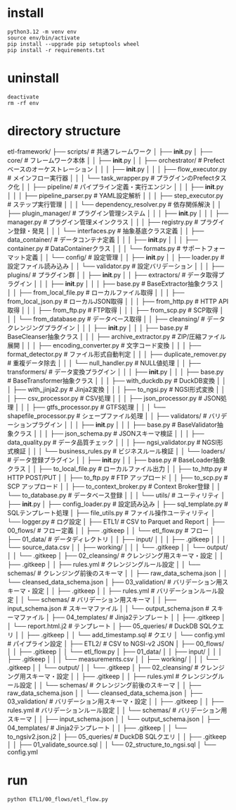 # install
```
python3.12 -m venv env
source env/bin/activate
pip install --upgrade pip setuptools wheel
pip install -r requirements.txt
```

# uninstall
```
deactivate
rm -rf env
```

# directory structure
etl-framework/
├── scripts/                        # 共通フレームワーク
│   ├── __init__.py
│   ├── core/                       # フレームワーク本体
│   │   ├── __init__.py
│   │   ├── orchestrator/           # Prefectベースのオーケストレーション
│   │   │   ├── __init__.py
│   │   │   ├── flow_executor.py    # メインフロー実行器
│   │   │   └── task_wrapper.py     # プラグインのPrefectタスク化
│   │   ├── pipeline/               # パイプライン定義・実行エンジン
│   │   │   ├── __init__.py
│   │   │   ├── pipeline_parser.py  # YAML設定解析
│   │   │   ├── step_executor.py    # ステップ実行管理
│   │   │   └── dependency_resolver.py # 依存関係解決
│   │   ├── plugin_manager/         # プラグイン管理システム
│   │   │   ├── __init__.py
│   │   │   ├── manager.py          # プラグイン管理メインクラス
│   │   │   ├── registry.py         # プラグイン登録・発見
│   │   │   └── interfaces.py       # 抽象基底クラス定義
│   │   ├── data_container/         # データコンテナ定義
│   │   │   ├── __init__.py
│   │   │   ├── container.py        # DataContainerクラス
│   │   │   └── formats.py          # サポートフォーマット定義
│   │   └── config/                 # 設定管理
│   │       ├── __init__.py
│   │       ├── loader.py           # 設定ファイル読み込み
│   │       └── validator.py        # 設定バリデーション
│   │
│   ├── plugins/                    # プラグイン群
│   │   ├── __init__.py
│   │   ├── extractors/             # データ取得プラグイン
│   │   │   ├── __init__.py
│   │   │   ├── base.py             # BaseExtractor抽象クラス
│   │   │   ├── from_local_file.py  # ローカルファイル取得
│   │   │   ├── from_local_json.py  # ローカルJSON取得
│   │   │   ├── from_http.py        # HTTP API取得
│   │   │   ├── from_ftp.py         # FTP取得
│   │   │   ├── from_scp.py         # SCP取得
│   │   │   └── from_database.py    # データベース取得
│   │   ├── cleansing/              # データクレンジングプラグイン
│   │   │   ├── __init__.py
│   │   │   ├── base.py             # BaseCleanser抽象クラス
│   │   │   ├── archive_extractor.py # ZIP/圧縮ファイル展開
│   │   │   ├── encoding_converter.py # 文字コード変換
│   │   │   ├── format_detector.py  # ファイル形式自動判定
│   │   │   ├── duplicate_remover.py # 重複データ除去
│   │   │   └── null_handler.py     # NULL値処理
│   │   ├── transformers/           # データ変換プラグイン
│   │   │   ├── __init__.py
│   │   │   ├── base.py             # BaseTransformer抽象クラス
│   │   │   ├── with_duckdb.py      # DuckDB変換
│   │   │   ├── with_jinja2.py      # Jinja2変換
│   │   │   ├── to_ngsi.py          # NGSI形式変換
│   │   │   ├── csv_processor.py    # CSV処理
│   │   │   ├── json_processor.py   # JSON処理
│   │   │   ├── gtfs_processor.py   # GTFS処理
│   │   │   └── shapefile_processor.py # シェープファイル処理
│   │   ├── validators/             # バリデーションプラグイン
│   │   │   ├── __init__.py
│   │   │   ├── base.py             # BaseValidator抽象クラス
│   │   │   ├── json_schema.py      # JSONスキーマ検証
│   │   │   ├── data_quality.py     # データ品質チェック
│   │   │   ├── ngsi_validator.py   # NGSI形式検証
│   │   │   └── business_rules.py   # ビジネスルール検証
│   │   └── loaders/                # データ登録プラグイン
│   │       ├── __init__.py
│   │       ├── base.py             # BaseLoader抽象クラス
│   │       ├── to_local_file.py    # ローカルファイル出力
│   │       ├── to_http.py          # HTTP POST/PUT
│   │       ├── to_ftp.py           # FTP アップロード
│   │       ├── to_scp.py           # SCP アップロード
│   │       ├── to_context_broker.py # Context Broker登録
│   │       └── to_database.py      # データベース登録
│   │
│   └── utils/                      # ユーティリティ
│       ├── __init__.py
│       ├── config_loader.py        # 設定読み込み
│       ├── sql_template.py         # SQLテンプレート処理
│       ├── file_utils.py           # ファイル操作ユーティリティ
│       └── logger.py               # ログ設定
│
├── ETL1/                           # CSV to Parquet and Report
│   ├── 00_flows/                   # フロー定義
│   │   ├── .gitkeep
│   │   └── etl_flow.py             # フロー
│   ├── 01_data/                    # データディレクトリ
│   │   ├── input/
│   │   │   ├── .gitkeep
│   │   │   └── source_data.csv
│   │   ├── working/
│   │   │   └── .gitkeep
│   │   └── output/
│   │       └── .gitkeep
│   ├── 02_cleansing/               # クレンジング用スキーマ・設定
│   │   ├── .gitkeep
│   │   ├── rules.yml               # クレンジングルール設定
│   │   └── schemas/                # クレンジング前後のスキーマ
│   │       ├── raw_data_schema.json
│   │       └── cleansed_data_schema.json
│   ├── 03_validation/              # バリデーション用スキーマ・設定
│   │   ├── .gitkeep
│   │   ├── rules.yml               # バリデーションルール設定
│   │   └── schemas/                # バリデーション用スキーマ
│   │       ├── input_schema.json   # スキーマファイル
│   │       └── output_schema.json  # スキーマファイル
│   ├── 04_templates/               # Jinja2テンプレート
│   │   ├── .gitkeep
│   │   └── report.html.j2          # テンプレート
│   ├── 05_queries/                 # DuckDB SQLクエリ
│   │   ├── .gitkeep
│   │   └── add_timestamp.sql       # クエリ
│   └── config.yml                  # パイプライン設定
│
├── ETL2/                           # CSV to NGSI-v2 JSON
│   ├── 00_flows/
│   │   ├── .gitkeep
│   │   └── etl_flow.py
│   ├── 01_data/
│   │   ├── input/
│   │   │   ├── .gitkeep
│   │   │   └── measurements.csv
│   │   ├── working/
│   │   │   └── .gitkeep
│   │   └── output/
│   │       └── .gitkeep
│   ├── 02_cleansing/               # クレンジング用スキーマ・設定
│   │   ├── .gitkeep
│   │   ├── rules.yml               # クレンジングルール設定
│   │   └── schemas/                # クレンジング前後のスキーマ
│   │       ├── raw_data_schema.json
│   │       └── cleansed_data_schema.json
│   ├── 03_validation/              # バリデーション用スキーマ・設定
│   │   ├── .gitkeep
│   │   ├── rules.yml               # バリデーションルール設定
│   │   └── schemas/                # バリデーション用スキーマ
│   │       ├── input_schema.json
│   │       └── output_schema.json
│   ├── 04_templates/               # Jinja2テンプレート
│   │   ├── .gitkeep
│   │   └── to_ngsiv2.json.j2
│   ├── 05_queries/                 # DuckDB SQLクエリ
│   │   ├── .gitkeep
│   │   ├── 01_validate_source.sql
│   │   └── 02_structure_to_ngsi.sql
│   └── config.yml


# run
```
python ETL1/00_flows/etl_flow.py
```